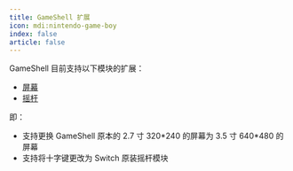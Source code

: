 ```yaml
---
title: GameShell 扩展
icon: mdi:nintendo-game-boy
index: false
article: false
---
```


GameShell 目前支持以下模块的扩展：
- [屏幕](screen.md)
- [摇杆](joypad.md)

即：

- 支持更换 GameShell 原本的 2.7 寸 320\*240 的屏幕为 3.5 寸 640\*480 的屏幕
- 支持将十字键更改为 Switch 原装摇杆模块
